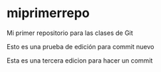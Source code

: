 # miprimerrepo
Mi primer repositorio para las clases de Git

Esto es una prueba de edición para commit nuevo

Esta es una tercera edicion para hacer un commit
